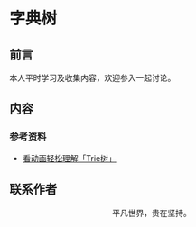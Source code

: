# 字典树

## 前言

本人平时学习及收集内容，欢迎参入一起讨论。

## 内容

### 参考资料

- [看动画轻松理解「Trie树」](https://mp.weixin.qq.com/s/Y5_r4C5a9gU0FDtqXD9bkQ)

## 联系作者

<div align="center">
    <p>
        平凡世界，贵在坚持。
    </p>
    <img :src="$withBase('/about/contact.png')" />
</div>